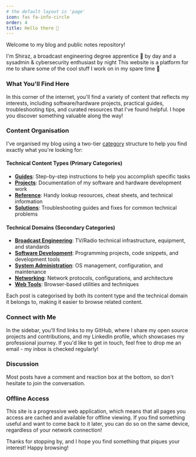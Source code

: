 ```yaml
---
# the default layout is 'page'
icon: fas fa-info-circle
order: 4
title: Hello there 👋
---
```


Welcome to my blog and public notes repository!

I'm Shiraz, a broadcast engineering degree apprentice 📡 by day and a sysadmin & cybersecurity enthusiast by night <i class="fa-solid fa-moon"></i> This website is a platform for me to share some of the cool stuff I work on in my spare time 🎪

### What You'll Find Here
In this corner of the internet, you'll find a variety of content that reflects my interests, including software/hardware projects, practical guides, troubleshooting tips, and curated resources that I've found helpful. I hope you discover something valuable along the way!

### Content Organisation
I've organised my blog using a two-tier [category][categories] structure to help you find exactly what you're looking for:

#### Technical Content Types (Primary Categories)
- [**Guides**][guides]: Step-by-step instructions to help you accomplish specific tasks
- [**Projects**][projects]: Documentation of my software and hardware development work
- [**Reference**][reference]: Handy lookup resources, cheat sheets, and technical information
- [**Solutions**][solutions]: Troubleshooting guides and fixes for common technical problems

#### Technical Domains (Secondary Categories)
- [**Broadcast Engineering**][broadcast-engineering]: TV/Radio technical infrastructure, equipment, and standards
- [**Software Development**][software-development]: Programming projects, code snippets, and development tools
- [**System Administration**][system-administration]: OS management, configuration, and maintenance
- [**Networking**][networking]: Network protocols, configurations, and architecture
- [**Web Tools**][web-tools]: Browser-based utilities and techniques

Each post is categorised by both its content type and the technical domain it belongs to, making it easier to browse related content.

### Connect with Me
In the sidebar, you'll find links to my GitHub, where I share my open source projects and contributions, and my LinkedIn profile, which showcases my professional journey. If you'd like to get in touch, feel free to drop me an email - my inbox is checked regularly!

### Discussion
Most posts have a comment and reaction box at the bottom, so don't hesitate to join the conversation.

### Offline Access
This site is a progressive web application, which means that all pages you access are cached and available for offline viewing. If you find something useful and want to come back to it later, you can do so on the same device, regardless of your network connection!

Thanks for stopping by, and I hope you find something that piques your interest! Happy browsing!

[categories]: /categories
[guides]: /categories/guides
[projects]: /categories/projects
[reference]: /categories/reference
[solutions]: /categories/solutions
[broadcast-engineering]: /categories/broadcast-engineering
[software-development]: /categories/software-development
[system-administration]: /categories/system-administration
[networking]: /categories/networking
[web-tools]: /categories/web-tools
